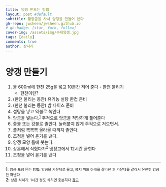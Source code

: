 ```yaml
---
title: 양갱 만드는 방법
layout: post #default
subtitle: 팥앙금을 사서 양갱을 만들어 본다
gh-repo: jwsheen/jwsheen.github.io
# gh-badge: [star, fork, follow]
cover-img: /assets/img/수제양갱.jpg
tags: [daily]
comments: true
author: 잠자리
---
```


# 양갱 만들기
1. 물 600ml에 한천 25g을 넣고 10분간 저어 준다 - 한천 불리기
    * 한천이란?
2. (한천 불리는 동안) 유기농 설탕 한컵 준비
3. (한천 불리는 동안) 밤 다이스 준비
4. 설탕을 넣고 약불로 녹인다
5. 앙금을 넣는다.<sup>[1](#footnote_1)</sup> 주걱으로 앙금을 적당하게 풀어준다
6. 중불 또는 강불로 졸인다. 눌러붙지 않게 주걱으로 저으면서.
7. 풀처럼 뽁뽁뽁 올라올 때까지 졸인다.
8. 조청을 넣어 윤기를 낸다.
9. 양갱 모양 틀에 붓는다.
10. 상온에서 식혔다가<sup>[2](#footnote_2)</sup> 냉장고에서 12시간 굳힌다
11. 조청을 넣어 윤기를 낸다

<!--- 
각주 할 부분<sup>[1](#footnote_1)</sup>
글 뒷 부분에 
<a name="footnote_1">1</a>: 주석에 관한 설명...
--->
***
<a name="footnote_1">1</a>: <small>앙금 포장 뜯는 방법: 앙금을 가운데로 몰고, 봉지 위와 아래를 잘라낸 후 가운데를 갈라서 온전히 앙금만 꺼낸다</small>  
<a name="footnote_2">2</a>: <small>상온 식히기: 1시간 정도 식히면 충분하다 [참고](https://m.blog.naver.com/ginger907/30134670714)</small>


